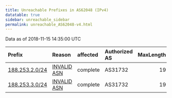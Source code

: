 ```yaml
---
title: Unreachable Prefixes in AS62048 (IPv4)
datatable: true
sidebar: unreachable_sidebar
permalink: unreachable_AS62048-v4.html
---
```


Data as of 2018-11-15 14:35:00 UTC


<div class="datatable-begin"></div>

| Prefix                                                 | Reason                                                                                                | affected   | Authorized AS   |   MaxLength | Anchor                                         |   unreachable /24s |
|:-------------------------------------------------------|:------------------------------------------------------------------------------------------------------|:-----------|:----------------|------------:|:-----------------------------------------------|-------------------:|
| [188.253.2.0/24](https://stat.ripe.net/188.253.2.0/24) | [INVALID ASN](https://rpki-validator.ripe.net/announcement-preview?asn=AS62048&prefix=188.253.2.0/24) | complete   | AS31732         |          19 | [RIPE](unreachable_RIPE_NCC_RPKI_Root-v4.html) |                  1 |
| [188.253.3.0/24](https://stat.ripe.net/188.253.3.0/24) | [INVALID ASN](https://rpki-validator.ripe.net/announcement-preview?asn=AS62048&prefix=188.253.3.0/24) | complete   | AS31732         |          19 | [RIPE](unreachable_RIPE_NCC_RPKI_Root-v4.html) |                  1 |

<div class="datatable-end"></div>